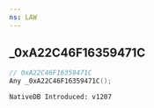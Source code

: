 ```yaml
---
ns: LAW
---
```

## _0xA22C46F16359471C

```c
// 0xA22C46F16359471C
Any _0xA22C46F16359471C();
```

```
NativeDB Introduced: v1207
```


